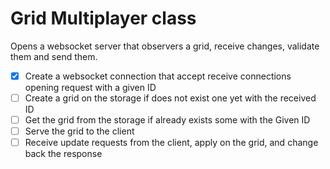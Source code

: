 # Grid Multiplayer class

Opens a websocket server that observers a grid, receive changes, validate them and send them.

- [x] Create a websocket connection that accept receive connections opening request with a given ID
- [ ] Create a grid on the storage if does not exist one yet with the received ID
- [ ] Get the grid from the storage if already exists some with the Given ID
- [ ] Serve the grid to the client
- [ ] Receive update requests from the client, apply on the grid, and change back the response